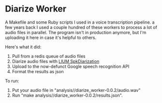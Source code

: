 Diarize Worker
==============

A Makefile and some Ruby scripts I used in a voice transcription pipeline. a few years back I used a couple hundred of these workers to process a lot of audio files in parallel. The program isn't in production anymore, but I'm uploading it here in case it's helpful to others.

Here's what it did:

1. Pull from a redis queue of audio files
2. Diarize audio files with [LIUM SpkDiarization](http://www-lium.univ-lemans.fr/diarization/doku.php/welcome)
3. Upload to the now-defunct Google speech recognition API
4. Format the results as json

To run:

1. Put your audio file in "analysis/<id of your choice>/diarize_worker-0.0.2/audio.wav"
2. Run "make analysis/<id of your choice>/diarize_worker-0.0.2/results.json".
